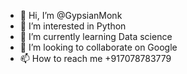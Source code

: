 - 👋 Hi, I’m @GypsianMonk
- 👀 I’m interested in Python 
- 🌱 I’m currently learning Data science 
- 💞️ I’m looking to collaborate on Google 
- 📫 How to reach me +917078783779

<!---
GypsianMonk/GypsianMonk is a ✨ special ✨ repository because its `README.md` (this file) appears on your GitHub profile.
You can click the Preview link to take a look at your changes.
--->
